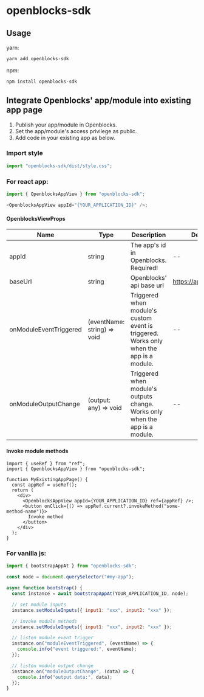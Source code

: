 # openblocks-sdk

## Usage

yarn:

```bash
yarn add openblocks-sdk
```

npm:

```bash
npm install openblocks-sdk
```

## Integrate Openblocks' app/module into existing app page

1. Publish your app/module in Openblocks.
2. Set the app/module's access privilege as public.
3. Add code in your existing app as below.

### Import style

```ts
import "openblocks-sdk/dist/style.css";
```

### For react app:

```ts
import { OpenblocksAppView } from "openblocks-sdk";

<OpenblocksAppView appId="{YOUR_APPLICATION_ID}" />;
```

#### OpenblocksViewProps

| Name                   | Type                        | Description                                                                             | Default value              |
| ---------------------- | --------------------------- | --------------------------------------------------------------------------------------- | -------------------------- |
| appId                  | string                      | The app's id in Openblocks. Required!                                                   | --                         |
| baseUrl                | string                      | Openblocks' api base url                                                                | https://api.openblocks.dev |
| onModuleEventTriggered | (eventName: string) => void | Triggered when module's custom event is triggered. Works only when the app is a module. | --                         |
| onModuleOutputChange   | (output: any) => void       | Triggered when module's outputs change. Works only when the app is a module.            | --                         |

#### Invoke module methods

```tsx
import { useRef } from "ref";
import { OpenblocksAppView } from "openblocks-sdk";

function MyExistingAppPage() {
  const appRef = useRef();
  return (
    <div>
      <OpenblocksAppView appId={YOUR_APPLICATION_ID} ref={appRef} />;
      <button onClick={() => appRef.current?.invokeMethod("some-method-name")}>
        Invoke method
      </button>
    </div>
  );
}
```

### For vanilla js:

```js
import { bootstrapAppAt } from "openblocks-sdk";

const node = document.querySelector("#my-app");

async function bootstrap() {
  const instance = await bootstrapAppAt(YOUR_APPLICATION_ID, node);

  // set module inputs
  instance.setModuleInputs({ input1: "xxx", input2: "xxx" });

  // invoke module methods
  instance.setModuleInputs({ input1: "xxx", input2: "xxx" });

  // listen module event trigger
  instance.on("moduleEventTriggered", (eventName) => {
    console.info("event triggered:", eventName);
  });

  // listen module output change
  instance.on("moduleOutputChange", (data) => {
    console.info("output data:", data);
  });
}
```
